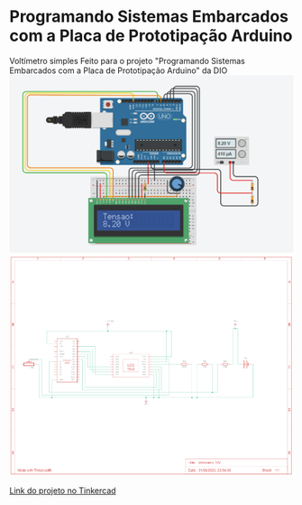 # Programando Sistemas Embarcados com a Placa de Prototipação Arduino
Voltímetro simples Feito para o projeto "Programando Sistemas Embarcados com a Placa de Prototipação Arduino" da DIO
![Imagem do circuito](https://github.com/sameldevt/dio_programando_sistemas_embarcados_com_a_placa_de_prototipacao_arduino/blob/main/voltimetro.png)
![Esquema elétrico](https://github.com/sameldevt/dio_programando_sistemas_embarcados_com_a_placa_de_prototipacao_arduino/blob/main/Esquema.png)

[Link do projeto no Tinkercad](https://github.com/seu-usuario/seu-repositorio/raw/main/pasta-da-imagem/logo.png](https://www.tinkercad.com/things/d67Vd85sZVe)https://www.tinkercad.com/things/d67Vd85sZVe)

